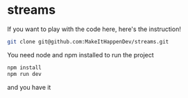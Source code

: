 # streams

If you want to play with the code here, here's the instruction!


```sh
git clone git@github.com:MakeItHappenDev/streams.git
```

You need node and npm installed to run the project

```sh
npm install
npm run dev
```

and you have it
